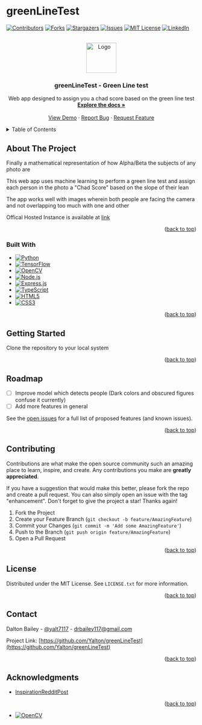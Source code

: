 # greenLineTest 
<a name="readme-top"></a>

[![Contributors][contributors-shield]][contributors-url]
[![Forks][forks-shield]][forks-url]
[![Stargazers][stars-shield]][stars-url]
[![Issues][issues-shield]][issues-url]
[![MIT License][license-shield]][license-url]
[![LinkedIn][linkedin-shield]][linkedin-url]

<br />
<div align="center">
  <a href="https://github.com/Yalton/greenLineTest">
    <img src="public/logo.png" alt="Logo" width="80" height="80">
  </a>
  <h3 align="center">greenLineTest - Green Line test</h3>
  <p align="center">
    Web app designed to assign you a chad score based on the green line test
    <br />
    <a href="https://github.com/Yalton/greenLineTest"><strong>Explore the docs »</strong></a>
    <br />
    <br />
    <a href="https://github.com/Yalton/greenLineTest">View Demo</a>
    ·
    <a href="https://github.com/Yalton/greenLineTest/issues">Report Bug</a>
    ·
    <a href="https://github.com/Yalton/greenLineTest/issues">Request Feature</a>
  </p>
</div>
<details>
  <summary>Table of Contents</summary>
  <ol>
    <li>
      <a href="#about-the-project">About The Project</a>
      <ul>
        <li><a href="#built-with">Built With</a></li>
      </ul>
    </li>
    <li>
      <a href="#getting-started">Getting Started</a>
      <ul>
        <li><a href="#prerequisites">Prerequisites</a></li>
        <li><a href="#installation">Installation</a></li>
      </ul>
    </li>
    <li><a href="#roadmap">Roadmap</a></li>
    <li><a href="#contributing">Contributing</a></li>
    <li><a href="#license">License</a></li>
    <li><a href="#contact">Contact</a></li>
    <li><a href="#acknowledgments">Acknowledgments</a></li>
  </ol>
</details>

## About The Project

Finally a mathematical representation of how Alpha/Beta the subjects of any photo are


This web app uses machine learning to perform a green line test and assign each person in the photo a "Chad Score" based on the slope of their lean

The app works well with images wherein both people are facing the camera and not overlapping too much with one and other

Offical Hosted Instance is available at [link](https://greenlinetest.billbert.co/)

<p align="right">(<a href="#readme-top">back to top</a>)</p>


### Built With

* [![Python][python-badge]][python-url]
* [![TensorFlow][tensorflow-badge]][tensorflow-url]
* [![OpenCV][opencv-badge]][opencv-url]
* [![Node.js][nodejs-badge]][nodejs-url]
* [![Express.js][expressjs-badge]][expressjs-url]
* [![TypeScript][typescript-badge]][typescript-url]
* [![HTML5][html-badge]][html-url]
* [![CSS3][css-badge]][css-url]

<p align="right">(<a href="#readme-top">back to top</a>)</p>



<!-- GETTING STARTED -->
## Getting Started

Clone the repository to your local system 
<!-- 
### Prerequisites

You will require some local system packages to make the app function properly 
* apt
  ```sh
  apt install ffmpeg chromium aria2c npm
  ```

### Installation


1. Clone the repo
   ```sh
   git clone https://github.com/Yalton/greenLineTest.git
   ```
2. Install nvm (Node Version Manager)
   ```sh
   curl https://raw.githubusercontent.com/creationix/nvm/master/install.sh | bash
   ```
3. Install node version 17 
   ```
    nvm install 17
   ```
4. Use node version 17 
    ```
    nvm use 17
    ```
5. Install uuid and save-dev (Behaves weirdly so we do this seperate)
   ```
    npm install uuid
    npm install --save-dev @types/uuid
   ```
6. Install NPM packages
   ```sh
   npm update
   ```
7. Build Typescript backend 
   ```
   npm run build
   ```
8. Start the server
   ```
    npm start
   ```

#### Dockerized 

Follow steps 1-6

8. Build the container
   ```
    docker compose build
   ```

9. Build the container
   ```
    docker compose up -d
   ```

Either solution will be accesible from the same interface @ localhost:3000 -->

<p align="right">(<a href="#readme-top">back to top</a>)</p>



<!-- ROADMAP -->
## Roadmap

- [ ] Improve model which detects people (Dark colors and obscured figures confuse it currently)
- [ ] Add more features in general 

See the [open issues](https://github.com/Yalton/greenLineTest/issues) for a full list of proposed features (and known issues).

<p align="right">(<a href="#readme-top">back to top</a>)</p>


<!-- CONTRIBUTING -->
## Contributing

Contributions are what make the open source community such an amazing place to learn, inspire, and create. Any contributions you make are **greatly appreciated**.

If you have a suggestion that would make this better, please fork the repo and create a pull request. You can also simply open an issue with the tag "enhancement".
Don't forget to give the project a star! Thanks again!

1. Fork the Project
2. Create your Feature Branch (`git checkout -b feature/AmazingFeature`)
3. Commit your Changes (`git commit -m 'Add some AmazingFeature'`)
4. Push to the Branch (`git push origin feature/AmazingFeature`)
5. Open a Pull Request

<p align="right">(<a href="#readme-top">back to top</a>)</p>

<!-- LICENSE -->
## License

Distributed under the MIT License. See `LICENSE.txt` for more information.

<p align="right">(<a href="#readme-top">back to top</a>)</p>

<!-- CONTACT -->
## Contact

Dalton Bailey - [@yalt7117](https://twitter.com/yalt7117) - drbailey117@gmail.com

Project Link: [https://github.com/Yalton/greenLineTest](https://github.com/Yalton/greenLineTest)

<p align="right">(<a href="#readme-top">back to top</a>)</p>



<!-- ACKNOWLEDGMENTS -->
## Acknowledgments

* [InspirationRedditPost](https://www.reddit.com/r/KickStreaming/comments/14fv85p/how_you_can_download_kick_vods/)

<p align="right">(<a href="#readme-top">back to top</a>)</p>



<!-- MARKDOWN LINKS & IMAGES -->
<!-- https://www.markdownguide.org/basic-syntax/#reference-style-links -->



* [![OpenCV][opencv-badge]][opencv-url]

[tensorflow-badge]: https://img.shields.io/badge/Tensorflow-ffff00?style=for-the-badge&logo=tensorflow&logoColor=yellow
[tensorflow-url]: https://www.tensorflow.org/


[opencv-badge]: https://img.shields.io/badge/OpenCV-ff0000?style=for-the-badge&logo=opencv&logoColor=black
[opencv-url]: https://opencv.org/

[nodejs-badge]: https://img.shields.io/badge/Node.js-339933?style=for-the-badge&logo=nodedotjs&logoColor=white
[nodejs-url]: https://nodejs.org

[expressjs-badge]: https://img.shields.io/badge/Express.js-000000?style=for-the-badge&logo=express&logoColor=white
[expressjs-url]: https://expressjs.com

[typescript-badge]: https://img.shields.io/badge/TypeScript-3178C6?style=for-the-badge&logo=typescript&logoColor=white
[typescript-url]: https://www.typescriptlang.org

[html-badge]: https://img.shields.io/badge/HTML5-E34F26?style=for-the-badge&logo=html5&logoColor=white
[html-url]: https://www.w3.org/html/

[css-badge]: https://img.shields.io/badge/CSS3-1572B6?style=for-the-badge&logo=css3&logoColor=white
[css-url]: https://www.w3.org/Style/CSS/Overview.en.html


[python-badge]: https://img.shields.io/badge/Python-3776AB?style=for-the-badge&logo=python&logoColor=white
[python-url]: https://www.python.org
[contributors-shield]: https://img.shields.io/github/contributors/Yalton/greenLineTest.svg?style=for-the-badge
[contributors-url]: https://github.com/Yalton/greenLineTest/graphs/contributors
[forks-shield]: https://img.shields.io/github/forks/Yalton/greenLineTest.svg?style=for-the-badge
[forks-url]: https://github.com/Yalton/greenLineTest/network/members
[stars-shield]: https://img.shields.io/github/stars/Yalton/greenLineTest.svg?style=for-the-badge
[stars-url]: https://github.com/Yalton/greenLineTest/stargazers
[issues-shield]: https://img.shields.io/github/issues/Yalton/greenLineTest.svg?style=for-the-badge
[issues-url]: https://github.com/Yalton/greenLineTest/issues
[license-shield]: https://img.shields.io/github/license/Yalton/greenLineTest.svg?style=for-the-badge
[license-url]: https://github.com/Yalton/greenLineTest/blob/master/LICENSE.txt
[linkedin-shield]: https://img.shields.io/badge/-LinkedIn-black.svg?style=for-the-badge&logo=linkedin&colorB=555
[linkedin-url]: https://linkedin.com/in/dalton-r-bailey
[product-screenshot]: images/screenshot.png
[Next.js]: https://img.shields.io/badge/next.js-000000?style=for-the-badge&logo=nextdotjs&logoColor=white
[Next-url]: https://nextjs.org/
[React.js]: https://img.shields.io/badge/React-20232A?style=for-the-badge&logo=react&logoColor=61DAFB
[React-url]: https://reactjs.org/
[Vue.js]: https://img.shields.io/badge/Vue.js-35495E?style=for-the-badge&logo=vuedotjs&logoColor=4FC08D
[Vue-url]: https://vuejs.org/
[Angular.io]: https://img.shields.io/badge/Angular-DD0031?style=for-the-badge&logo=angular&logoColor=white
[Angular-url]: https://angular.io/
[Svelte.dev]: https://img.shields.io/badge/Svelte-4A4A55?style=for-the-badge&logo=svelte&logoColor=FF3E00
[Svelte-url]: https://svelte.dev/
[Laravel.com]: https://img.shields.io/badge/Laravel-FF2D20?style=for-the-badge&logo=laravel&logoColor=white
[Laravel-url]: https://laravel.com
[Bootstrap.com]: https://img.shields.io/badge/Bootstrap-563D7C?style=for-the-badge&logo=bootstrap&logoColor=white
[Bootstrap-url]: https://getbootstrap.com
[JQuery.com]: https://img.shields.io/badge/jQuery-0769AD?style=for-the-badge&logo=jquery&logoColor=white
[JQuery-url]: https://jquery.com 